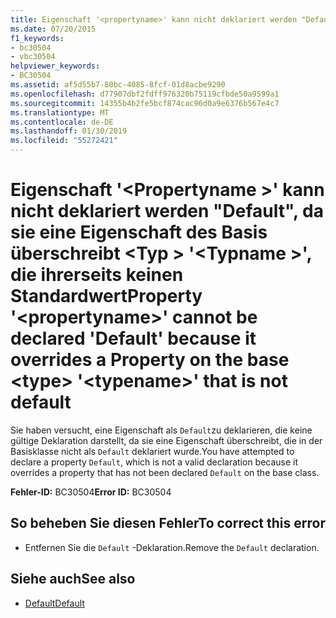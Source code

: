 ```yaml
---
title: Eigenschaft '<propertyname>' kann nicht deklariert werden "Default", da sie eine Eigenschaft des Basis überschreibt <type> "<typename>", die ihrerseits keinen Standardwert
ms.date: 07/20/2015
f1_keywords:
- bc30504
- vbc30504
helpviewer_keywords:
- BC30504
ms.assetid: af5d55b7-80bc-4085-8fcf-01d8acbe9290
ms.openlocfilehash: d77907dbf2fdff976320b75119cfbde50a9599a1
ms.sourcegitcommit: 14355b4b2fe5bcf874cac96d0a9e6376b567e4c7
ms.translationtype: MT
ms.contentlocale: de-DE
ms.lasthandoff: 01/30/2019
ms.locfileid: "55272421"
---
```

# <a name="property-propertyname-cannot-be-declared-default-because-it-overrides-a-property-on-the-base-type-typename-that-is-not-default"></a><span data-ttu-id="a9502-102">Eigenschaft '\<Propertyname >' kann nicht deklariert werden "Default", da sie eine Eigenschaft des Basis überschreibt \<Typ > '\<Typname >', die ihrerseits keinen Standardwert</span><span class="sxs-lookup"><span data-stu-id="a9502-102">Property '\<propertyname>' cannot be declared 'Default' because it overrides a Property on the base \<type> '\<typename>' that is not default</span></span>
<span data-ttu-id="a9502-103">Sie haben versucht, eine Eigenschaft als `Default`zu deklarieren, die keine gültige Deklaration darstellt, da sie eine Eigenschaft überschreibt, die in der Basisklasse nicht als `Default` deklariert wurde.</span><span class="sxs-lookup"><span data-stu-id="a9502-103">You have attempted to declare a property `Default`, which is not a valid declaration because it overrides a property that has not been declared `Default` on the base class.</span></span>  
  
 <span data-ttu-id="a9502-104">**Fehler-ID:** BC30504</span><span class="sxs-lookup"><span data-stu-id="a9502-104">**Error ID:** BC30504</span></span>  
  
## <a name="to-correct-this-error"></a><span data-ttu-id="a9502-105">So beheben Sie diesen Fehler</span><span class="sxs-lookup"><span data-stu-id="a9502-105">To correct this error</span></span>  
  
-   <span data-ttu-id="a9502-106">Entfernen Sie die `Default` -Deklaration.</span><span class="sxs-lookup"><span data-stu-id="a9502-106">Remove the `Default` declaration.</span></span>  
  
## <a name="see-also"></a><span data-ttu-id="a9502-107">Siehe auch</span><span class="sxs-lookup"><span data-stu-id="a9502-107">See also</span></span>
- [<span data-ttu-id="a9502-108">Default</span><span class="sxs-lookup"><span data-stu-id="a9502-108">Default</span></span>](../../visual-basic/language-reference/modifiers/default.md)
